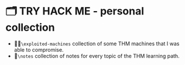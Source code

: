 # 🗂️ TRY HACK ME - personal collection 
- 🧑‍💻`\exploited-machines` collection of some THM machines that I was able to compromise.
- 📖`\notes` collection of notes for every topic of the THM learning path. 


